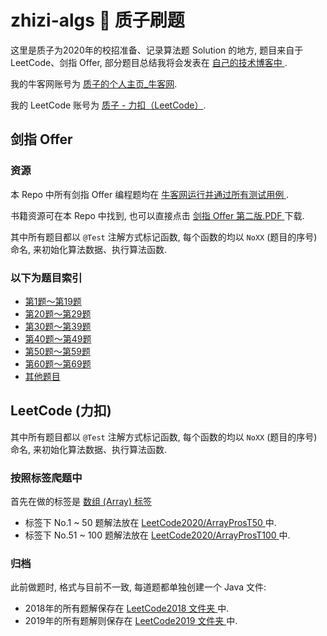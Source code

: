 # zhizi-algs 🤯 质子刷题
这里是质子为2020年的校招准备、记录算法题 Solution 的地方, 题目来自于LeetCode、剑指 Offer, 部分题目总结我将会发表在 [ 自己的技术博客中 ](https://www.cnblogs.com/imzhizi/tag/algs/).

我的牛客网账号为 [质子的个人主页_牛客网](https://www.nowcoder.com/profile/3391125 ).

我的 LeetCode 账号为 [质子 - 力扣（LeetCode）](https://leetcode-cn.com/u/imzhizi/ ).


## 剑指 Offer
### 资源
本 Repo 中所有剑指 Offer 编程题均在 [ 牛客网运行并通过所有测试用例 ](https://www.nowcoder.com/ta/coding-interviews ).

书籍资源可在本 Repo 中找到, 也可以直接点击 [ 剑指 Offer 第二版.PDF ](https://github.com/imzhizi/zhizi-algs/blob/master/%E5%89%91%E6%8C%87OFFER%20-%20%E5%90%8D%E4%BC%81%E9%9D%A2%E8%AF%95%E5%AE%98%E7%B2%BE%E8%AE%B2%E5%85%B8%E5%9E%8B%E7%BC%96%E7%A8%8B%E9%A2%98%20-%20%E7%AC%AC2%E7%89%88.pdf) 下载.

其中所有题目都以 `@Test` 注解方式标记函数, 每个函数的均以 `NoXX` (题目的序号)命名, 来初始化算法数据、执行算法函数.
 
### 以下为题目索引
- [ 第1题～第19题 ]( https://github.com/imzhizi/zhizi-algs/blob/master/src/main/java/com/imzhizi/algs/%E5%89%91%E6%8C%87offer/Part1.java )
- [ 第20题～第29题 ]( https://github.com/imzhizi/zhizi-algs/blob/master/src/main/java/com/imzhizi/algs/%E5%89%91%E6%8C%87offer/Part2.java )
- [ 第30题～第39题 ]( https://github.com/imzhizi/zhizi-algs/blob/master/src/main/java/com/imzhizi/algs/%E5%89%91%E6%8C%87offer/Part3.java )
- [ 第40题～第49题 ]( https://github.com/imzhizi/zhizi-algs/blob/master/src/main/java/com/imzhizi/algs/%E5%89%91%E6%8C%87offer/Part4.java )
- [ 第50题～第59题 ]( https://github.com/imzhizi/zhizi-algs/blob/master/src/main/java/com/imzhizi/algs/%E5%89%91%E6%8C%87offer/Part5.java )
- [ 第60题～第69题 ]( https://github.com/imzhizi/zhizi-algs/blob/master/src/main/java/com/imzhizi/algs/%E5%89%91%E6%8C%87offer/Part6.java )
- [ 其他题目 ]( https://github.com/imzhizi/zhizi-algs/blob/master/src/main/java/com/imzhizi/algs/%E5%89%91%E6%8C%87offer/Others.java )


## LeetCode (力扣)
其中所有题目都以 `@Test` 注解方式标记函数, 每个函数的均以 `NoXX` (题目的序号)命名, 来初始化算法数据、执行算法函数.

### 按照标签爬题中
首先在做的标签是 [ 数组 (Array) 标签  ](https://leetcode-cn.com/tag/array/ )
- 标签下 No.1 ~ 50 题解法放在 [ LeetCode2020/ArrayProsT50 ](https://github.com/imzhizi/zhizi-algs/blob/master/src/main/java/com/imzhizi/algs/LeetCode2020/ArrayProsT50.java ) 中.
- 标签下 No.51 ~ 100 题解法放在 [ LeetCode2020/ArrayProsT100 ](https://github.com/imzhizi/zhizi-algs/blob/master/src/main/java/com/imzhizi/algs/LeetCode2020/ArrayProsT100.java ) 中.


### 归档
此前做题时, 格式与目前不一致, 每道题都单独创建一个 Java 文件:
- 2018年的所有题解保存在 [ LeetCode2018 文件夹 ](https://github.com/imzhizi/zhizi-algs/tree/master/src/main/java/com/imzhizi/algs/LeetCode2018 ) 中. 
- 2019年的所有题解则保存在 [ LeetCode2019 文件夹 ](https://github.com/imzhizi/zhizi-algs/tree/master/src/main/java/com/imzhizi/algs/LeetCode2019 ) 中.